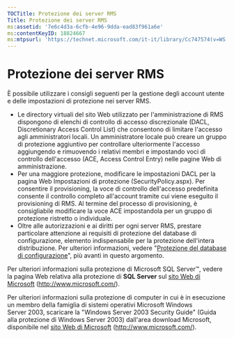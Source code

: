 ```yaml
---
TOCTitle: Protezione dei server RMS
Title: Protezione dei server RMS
ms:assetid: '7e6c4d3a-6cfb-4e96-9dda-ead83f961a6e'
ms:contentKeyID: 18824667
ms:mtpsurl: 'https://technet.microsoft.com/it-it/library/Cc747574(v=WS.10)'
---
```


Protezione dei server RMS
=========================

È possibile utilizzare i consigli seguenti per la gestione degli account utente e delle impostazioni di protezione nei server RMS.

-   Le directory virtuali del sito Web utilizzato per l'amministrazione di RMS dispongono di elenchi di controllo di accesso discrezionale (DACL, Discretionary Access Control List) che consentono di limitare l'accesso agli amministratori locali. Un amministratore locale può creare un gruppo di protezione aggiuntivo per controllare ulteriormente l'accesso aggiungendo e rimuovendo i relativi membri e impostando voci di controllo dell'accesso (ACE, Access Control Entry) nelle pagine Web di amministrazione.
-   Per una maggiore protezione, modificare le impostazioni DACL per la pagina Web Impostazioni di protezione (SecurityPolicy.aspx). Per consentire il provisioning, la voce di controllo dell'accesso predefinita consente il controllo completo all'account tramite cui viene eseguito il provisioning di RMS. Al termine del processo di provisioning, è consigliabile modificare la voce ACE impostandola per un gruppo di protezione ristretto o individuale.
-   Oltre alle autorizzazioni e ai diritti per ogni server RMS, prestare particolare attenzione ai requisiti di protezione del database di configurazione, elemento indispensabile per la protezione dell'intera distribuzione. Per ulteriori informazioni, vedere "[Protezione del database di configurazione](https://technet.microsoft.com/e023b96f-81d0-45fb-8cc5-becaf6d47ae1)", più avanti in questo argomento.

Per ulteriori informazioni sulla protezione di Microsoft SQL Server™, vedere la pagina Web relativa alla protezione di **SQL Server** sul [sito Web di Microsoft](http://www.microsoft.com/) (http://www.microsoft.com/).

Per ulteriori informazioni sulla protezione di computer in cui è in esecuzione un membro della famiglia di sistemi operativi Microsoft Windows Server 2003, scaricare la "Windows Server 2003 Security Guide" (Guida alla protezione di Windows Server 2003) dall'area download Microsoft, disponibile nel [sito Web di Microsoft](http://www.microsoft.com/) (http://www.microsoft.com/).
